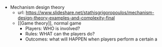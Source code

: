 - Mechanism design theory
	- url: https://www.slideshare.net/stathisgrigoropoulos/mechanism-design-theory-examples-and-complexity-final
	- [[Game theory]], normal game
		- Players: WHO is involved?
		- Rules: WHAT can the players do?
		- Outcomes: what will HAPPEN when players perform a certain a